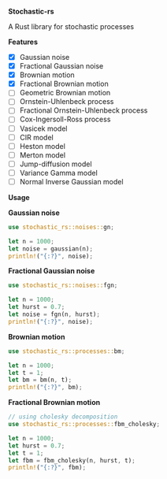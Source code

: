**Stochastic-rs**

A Rust library for stochastic processes

**Features**
- [x] Gaussian noise
- [x] Fractional Gaussian noise
- [x] Brownian motion
- [x] Fractional Brownian motion
- [ ] Geometric Brownian motion
- [ ] Ornstein-Uhlenbeck process
- [ ] Fractional Ornstein-Uhlenbeck process
- [ ] Cox-Ingersoll-Ross process
- [ ] Vasicek model
- [ ] CIR model
- [ ] Heston model
- [ ] Merton model
- [ ] Jump-diffusion model
- [ ] Variance Gamma model
- [ ] Normal Inverse Gaussian model

**Usage**

**Gaussian noise**

```rust
use stochastic_rs::noises::gn;

let n = 1000;
let noise = gaussian(n);
println!("{:?}", noise);
```


**Fractional Gaussian noise**
```rust
use stochastic_rs::noises::fgn;

let n = 1000;
let hurst = 0.7;
let noise = fgn(n, hurst);
println!("{:?}", noise);
```

**Brownian motion**
```rust
use stochastic_rs::processes::bm;

let n = 1000;
let t = 1;
let bm = bm(n, t);
println!("{:?}", bm);
```

**Fractional Brownian motion**
```rust
// using cholesky decomposition
use stochastic_rs::processes::fbm_cholesky;

let n = 1000;
let hurst = 0.7;
let t = 1;
let fbm = fbm_cholesky(n, hurst, t);
println!("{:?}", fbm);
```